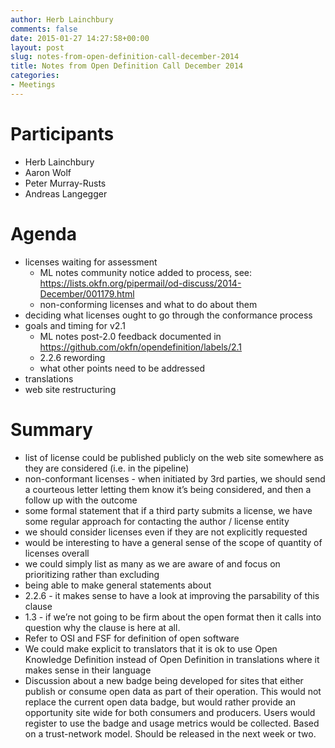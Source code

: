 ```yaml
---
author: Herb Lainchbury
comments: false
date: 2015-01-27 14:27:58+00:00
layout: post
slug: notes-from-open-definition-call-december-2014
title: Notes from Open Definition Call December 2014
categories:
- Meetings
---
```


# Participants

 * Herb Lainchbury
 * Aaron Wolf
 * Peter Murray-Rusts
 * Andreas Langegger


# Agenda

 * licenses waiting for assessment
   * ML notes community notice added to process, see: https://lists.okfn.org/pipermail/od-discuss/2014-December/001179.html
   - non-conforming licenses and what to do about them
 * deciding what licenses ought to go through the conformance process
 * goals and timing for v2.1
   * ML notes post-2.0 feedback documented in https://github.com/okfn/opendefinition/labels/2.1 
   * 2.2.6 rewording
   * what other points need to be addressed
 * translations
 * web site restructuring


# Summary

 * list of license could be published publicly on the web site somewhere as they are considered (i.e. in the pipeline)
 * non-conformant licenses - when initiated by 3rd parties, we should send a courteous letter letting them know it’s being considered, and then a follow up with the outcome
 * some formal statement that if a third party submits a license, we have some regular approach for contacting the author / license entity
 * we should consider licenses even if they are not explicitly requested
 * would be interesting to have a general sense of the scope of quantity of licenses overall
 * we could simply list as many as we are aware of and focus on prioritizing rather than excluding
 * being able to make general statements about
 * 2.2.6 - it makes sense to have a look at improving the parsability of this clause
 * 1.3 - if we’re not going to be firm about the open format then it calls into question why the clause is here at all.
 * Refer to OSI and FSF for definition of open software
 * We could make explicit to translators that it is ok to use Open Knowledge Definition instead of Open Definition in translations where it makes sense in their language
 * Discussion about a new badge being developed for sites that either publish or consume open data as part of their operation.  This would not replace the current open data badge, but would rather provide an opportunity site wide for both consumers and producers.  Users would register to use the badge and usage metrics would be collected.  Based on a trust-network model.  Should be released in the next week or two.



